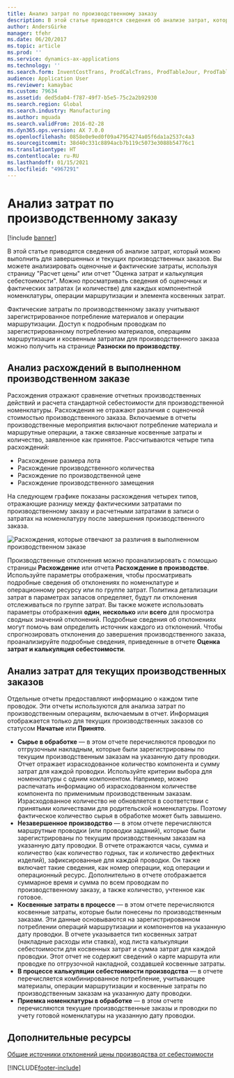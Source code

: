 ```yaml
---
title: Анализ затрат по производственному заказу
description: В этой статье приводятся сведения об анализе затрат, который можно выполнить для завершенных и текущих производственных заказов. Вы можете анализировать оценочные и фактические затраты, используя страницу "Расчет цены" или отчет "Оценка затрат и калькуляция себестоимости". Можно просматривать сведения об оценочных и фактических затратах (и количестве) для каждых компонентной номенклатуры, операции маршрутизации и элемента косвенных затрат.
author: AndersGirke
manager: tfehr
ms.date: 06/20/2017
ms.topic: article
ms.prod: ''
ms.service: dynamics-ax-applications
ms.technology: ''
ms.search.form: InventCostTrans, ProdCalcTrans, ProdTableJour, ProdTableListPage, ProdSetupHistoricalCost
audience: Application User
ms.reviewer: kamaybac
ms.custom: 79634
ms.assetid: ded5da04-f787-49f7-b5e5-75c2a2b92930
ms.search.region: Global
ms.search.industry: Manufacturing
ms.author: mguada
ms.search.validFrom: 2016-02-28
ms.dyn365.ops.version: AX 7.0.0
ms.openlocfilehash: 0858e0e9ed0f09a47954274a05f6da1a2537c4a3
ms.sourcegitcommit: 38d40c331c8894acb7b119c5073e3088b54776c1
ms.translationtype: HT
ms.contentlocale: ru-RU
ms.lasthandoff: 01/15/2021
ms.locfileid: "4967291"
---
```

# <a name="production-order-cost-analysis"></a>Анализ затрат по производственному заказу

[!include [banner](../includes/banner.md)]

В этой статье приводятся сведения об анализе затрат, который можно выполнить для завершенных и текущих производственных заказов. Вы можете анализировать оценочные и фактические затраты, используя страницу "Расчет цены" или отчет "Оценка затрат и калькуляция себестоимости". Можно просматривать сведения об оценочных и фактических затратах (и количестве) для каждых компонентной номенклатуры, операции маршрутизации и элемента косвенных затрат.

Фактические затраты по производственному заказу учитывают зарегистрированное потребление материалов и операции маршрутизации. Доступ к подробным проводкам по зарегистрированному потреблению материалов, операциям маршрутизации и косвенным затратам для производственного заказа можно получить на странице **Разноски по производству**.

## <a name="variance-analysis-for-a-completed-production-order"></a>Анализ расхождений в выполненном производственном заказе
Расхождения отражают сравнение отчетных производственных действий и расчета стандартной себестоимости для производственной номенклатуры. Расхождения не отражают различия с оценочной стоимостью производственного заказа. Включаемые в отчеты производственные мероприятия включают потребление материала и маршрутные операции, а также связанные косвенные затраты и количество, заявленное как принятое. Рассчитываются четыре типа расхождений:

-   Расхождение размера лота
-   Расхождение производственного количества
-   Расхождение по производственной цене
-   Расхождение производственного замещения

На следующем графике показаны расхождения четырех типов, отражающие разницу между фактическими затратами по производственному заказу и расчетными затратами в записи о затратах на номенклатуру после завершения производственного заказа. 

![Расхождения, которые отвечают за различия в выполненном производственном заказе](./media/control.jpg) 

Производственные отклонения можно проанализировать с помощью страницы **Расхождение** или отчета **Расхождение в производстве**. Используйте параметры отображения, чтобы просматривать подробные сведения об отклонениях по номенклатуре и операционному ресурсу или по группе затрат. Политика детализации затрат в параметрах запасов определяет, будут ли отклонения отслеживаться по группе затрат. Вы также можете использовать параметры отображения **один**, **несколько** или **всего** для просмотра сводных значений отклонений. Подробные сведения об отклонениях могут помочь вам определить источник каждого из отклонений. Чтобы спрогнозировать отклонения до завершения производственного заказа, проанализируйте подробные сведения, приведенные в отчете **Оценка затрат и калькуляция себестоимости**.

## <a name="cost-analysis-for-current-production-orders"></a>Анализ затрат для текущих производственных заказов
Отдельные отчеты предоставляют информацию о каждом типе проводок. Эти отчеты используются для анализа затрат по производственным операциям, включаемым в отчет. Информация отображается только для текущих производственных заказов со статусом **Начатые** или **Принято**.

-   **Сырье в обработке** — в этом отчете перечисляются проводки по отгрузочным накладным, которые были зарегистрированы по текущим производственным заказам на указанную дату проводки. Отчет отражает израсходованное количество компонента и сумму затрат для каждой проводки. Используйте критерии выбора для номенклатуры с одним компонентом. Например, можно распечатать информацию об израсходованном количестве компонента по применимым производственным заказам. Израсходованное количество не обновляется в соответствии с принятыми количествами для родительской номенклатуры. Поэтому фактическое количество сырья в обработке может быть завышено.
-   **Незавершенное производство** — в этом отчете перечисляются маршрутные проводки (или проводки заданий), которые были зарегистрированы по текущим производственным заказам на указанную дату проводки. В отчете отражаются часы, сумма и количество (как количество годных, так и количество дефектных изделий), зафиксированные для каждой проводки. Он также включает такие сведения, как номер операции, код операции и операционный ресурс. Дополнительно в отчете отображается суммарное время и сумма по всем проводкам по производственному заказу, а также количество, учтенное как готовое.
-   **Косвенные затраты в процессе** — в этом отчете перечисляются косвенные затраты, которые были понесены по производственным заказам. Эти данные основываются на зарегистрированном потреблении операций маршрутизации и компонентов на указанную дату проводки. В отчете указывается тип косвенных затрат (накладные расходы или ставка), код листа калькуляции себестоимости для косвенных затрат и сумма затрат для каждой проводки. Этот отчет не содержит сведений о карте маршрута или проводке по отгрузочной накладной, создавшей косвенные затраты.
-   **В процессе калькуляции себестоимости производства** — в отчете перечисляется комбинированное потребление, учитывающее материалы, операции маршрутизации и косвенные затраты по производственным заказам на указанную дату проводки.
-   **Приемка номенклатуры в обработке** — в этом отчете перечисляются текущие производственные заказы и проводки по учету готовой номенклатуры на указанную дату проводки.


<a name="additional-resources"></a>Дополнительные ресурсы
--------

[Общие источники отклонений цены производства от себестоимости](common-sources-of-production-variances.md)





[!INCLUDE[footer-include](../../includes/footer-banner.md)]